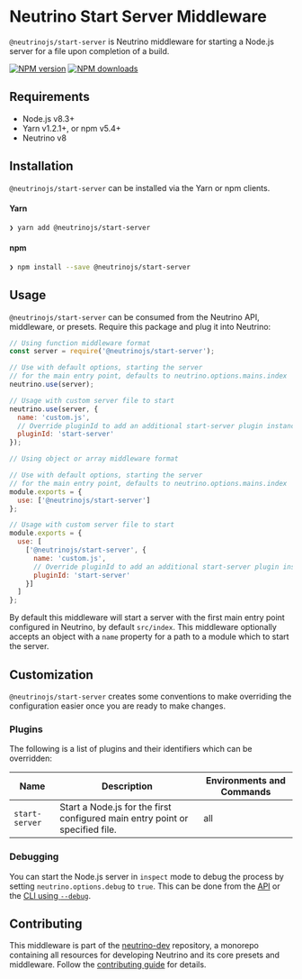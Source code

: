 # Neutrino Start Server Middleware

`@neutrinojs/start-server` is Neutrino middleware for starting a Node.js server for a file upon
completion of a build.

[![NPM version][npm-image]][npm-url]
[![NPM downloads][npm-downloads]][npm-url]

## Requirements

- Node.js v8.3+
- Yarn v1.2.1+, or npm v5.4+
- Neutrino v8

## Installation

`@neutrinojs/start-server` can be installed via the Yarn or npm clients.

#### Yarn

```bash
❯ yarn add @neutrinojs/start-server
```

#### npm

```bash
❯ npm install --save @neutrinojs/start-server
```

## Usage

`@neutrinojs/start-server` can be consumed from the Neutrino API, middleware, or presets. Require this package
and plug it into Neutrino:

```js
// Using function middleware format
const server = require('@neutrinojs/start-server');

// Use with default options, starting the server
// for the main entry point, defaults to neutrino.options.mains.index
neutrino.use(server);

// Usage with custom server file to start
neutrino.use(server, {
  name: 'custom.js',
  // Override pluginId to add an additional start-server plugin instance
  pluginId: 'start-server'
});
```

```js
// Using object or array middleware format

// Use with default options, starting the server
// for the main entry point, defaults to neutrino.options.mains.index
module.exports = {
  use: ['@neutrinojs/start-server']
};

// Usage with custom server file to start
module.exports = {
  use: [
    ['@neutrinojs/start-server', {
      name: 'custom.js',
      // Override pluginId to add an additional start-server plugin instance
      pluginId: 'start-server'
    }]
  ]
};
```

By default this middleware will start a server with the first main entry point configured in Neutrino, by default
`src/index`. This middleware optionally accepts an object with a `name` property for a path to a module which to
start the server.

## Customization

`@neutrinojs/start-server` creates some conventions to make overriding the configuration easier once you are
ready to make changes.

### Plugins

The following is a list of plugins and their identifiers which can be overridden:

| Name | Description | Environments and Commands |
| --- | --- | --- |
| `start-server` | Start a Node.js for the first configured main entry point or specified file. | all |

### Debugging

You can start the Node.js server in `inspect` mode to debug the process by setting `neutrino.options.debug` to `true`.
This can be done from the [API](https://neutrinojs.org/api/#optionsdebug) or the
[CLI using `--debug`](https://neutrinojs.org/cli/#-debug).

## Contributing

This middleware is part of the [neutrino-dev](https://github.com/mozilla-neutrino/neutrino-dev) repository, a monorepo
containing all resources for developing Neutrino and its core presets and middleware. Follow the
[contributing guide](https://neutrinojs.org/contributing/) for details.

[npm-image]: https://img.shields.io/npm/v/@neutrinojs/start-server.svg
[npm-downloads]: https://img.shields.io/npm/dt/@neutrinojs/start-server.svg
[npm-url]: https://www.npmjs.com/package/@neutrinojs/start-server
